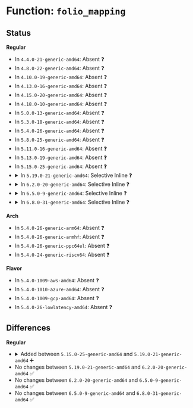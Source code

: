 # Function: <code>folio_mapping</code>

## Status
<b>Regular</b>
<ul>
<li>
In <code>4.4.0-21-generic-amd64</code>: Absent ❓
</li>
<li>
In <code>4.8.0-22-generic-amd64</code>: Absent ❓
</li>
<li>
In <code>4.10.0-19-generic-amd64</code>: Absent ❓
</li>
<li>
In <code>4.13.0-16-generic-amd64</code>: Absent ❓
</li>
<li>
In <code>4.15.0-20-generic-amd64</code>: Absent ❓
</li>
<li>
In <code>4.18.0-10-generic-amd64</code>: Absent ❓
</li>
<li>
In <code>5.0.0-13-generic-amd64</code>: Absent ❓
</li>
<li>
In <code>5.3.0-18-generic-amd64</code>: Absent ❓
</li>
<li>
In <code>5.4.0-26-generic-amd64</code>: Absent ❓
</li>
<li>
In <code>5.8.0-25-generic-amd64</code>: Absent ❓
</li>
<li>
In <code>5.11.0-16-generic-amd64</code>: Absent ❓
</li>
<li>
In <code>5.13.0-19-generic-amd64</code>: Absent ❓
</li>
<li>
In <code>5.15.0-25-generic-amd64</code>: Absent ❓
</li>
<li>
<details>
<summary>In <code>5.19.0-21-generic-amd64</code>: Selective Inline ❓</summary>

```c
struct address_space * folio_mapping(struct folio * folio)
```

```json
{
  "name": "folio_mapping",
  "collision_type": "Unique Global",
  "inline_type": "Selective",
  "funcs": [
    {
      "addr": 18446744071582111024,
      "name": "folio_mapping",
      "external": true,
      "loc": "mm/util.c:795",
      "file": "mm/util.c",
      "inline": "not declared, inlined",
      "caller_inline": [],
      "caller_func": [
        "mm/page-writeback.c:folio_wait_writeback_killable",
        "mm/page-writeback.c:folio_wait_writeback",
        "mm/page-writeback.c:__folio_start_writeback",
        "mm/page-writeback.c:__folio_end_writeback",
        "mm/page-writeback.c:folio_clear_dirty_for_io",
        "mm/page-writeback.c:__folio_cancel_dirty",
        "mm/page-writeback.c:folio_mark_dirty",
        "mm/folio-compat.c:__set_page_dirty_nobuffers",
        "mm/swap.c:__pagevec_lru_add_fn",
        "mm/truncate.c:invalidate_inode_page",
        "mm/vmscan.c:shrink_page_list",
        "mm/vmscan.c:shrink_page_list",
        "mm/vmscan.c:shrink_page_list",
        "mm/vmscan.c:shrink_page_list",
        "mm/vmscan.c:__remove_mapping",
        "mm/vmscan.c:pageout",
        "mm/shmem.c:shmem_undo_range",
        "mm/rmap.c:rmap_walk_file",
        "mm/rmap.c:folio_mkclean",
        "mm/migrate.c:move_to_new_folio",
        "mm/memcontrol.c:mem_cgroup_move_account",
        "fs/fs-writeback.c:perf_trace_track_foreign_dirty",
        "fs/fs-writeback.c:trace_event_raw_event_track_foreign_dirty",
        "fs/splice.c:page_cache_pipe_buf_try_steal"
      ]
    }
  ],
  "symbols": [
    {
      "addr": 18446744071582111024,
      "name": "folio_mapping",
      "section": ".text",
      "bind": "STB_GLOBAL",
      "size": 125
    }
  ]
}
```
</details>
</li>
<li>
<details>
<summary>In <code>6.2.0-20-generic-amd64</code>: Selective Inline ❓</summary>

```c
struct address_space * folio_mapping(struct folio * folio)
```

```json
{
  "name": "folio_mapping",
  "collision_type": "Unique Global",
  "inline_type": "Selective",
  "funcs": [
    {
      "addr": 18446744071582585312,
      "name": "folio_mapping",
      "external": true,
      "loc": "mm/util.c:741",
      "file": "mm/util.c",
      "inline": "not declared, inlined",
      "caller_inline": [],
      "caller_func": [
        "mm/filemap.c:page_endio",
        "mm/page-writeback.c:folio_wait_writeback_killable",
        "mm/page-writeback.c:folio_wait_writeback",
        "mm/page-writeback.c:__folio_start_writeback",
        "mm/page-writeback.c:__folio_end_writeback",
        "mm/page-writeback.c:folio_clear_dirty_for_io",
        "mm/page-writeback.c:__folio_cancel_dirty",
        "mm/page-writeback.c:folio_mark_dirty",
        "mm/folio-compat.c:__set_page_dirty_nobuffers",
        "mm/swap.c:lru_add_fn",
        "mm/truncate.c:invalidate_inode_page",
        "mm/vmscan.c:check_move_unevictable_folios",
        "mm/vmscan.c:evict_folios",
        "mm/vmscan.c:sort_folio",
        "mm/vmscan.c:shrink_active_list",
        "mm/vmscan.c:move_folios_to_lru",
        "mm/vmscan.c:shrink_folio_list",
        "mm/vmscan.c:shrink_folio_list",
        "mm/vmscan.c:shrink_folio_list",
        "mm/vmscan.c:shrink_folio_list",
        "mm/vmscan.c:__remove_mapping",
        "mm/vmscan.c:pageout",
        "mm/shmem.c:shmem_undo_range",
        "mm/rmap.c:rmap_walk_file",
        "mm/rmap.c:folio_mkclean",
        "mm/migrate.c:unmap_and_move_huge_page",
        "mm/migrate.c:move_to_new_folio",
        "mm/khugepaged.c:collapse_file",
        "mm/memcontrol.c:mem_cgroup_move_account",
        "fs/fs-writeback.c:perf_trace_track_foreign_dirty",
        "fs/fs-writeback.c:trace_event_raw_event_track_foreign_dirty",
        "fs/splice.c:page_cache_pipe_buf_try_steal"
      ]
    }
  ],
  "symbols": [
    {
      "addr": 18446744071582585312,
      "name": "folio_mapping",
      "section": ".text",
      "bind": "STB_GLOBAL",
      "size": 114
    }
  ]
}
```
</details>
</li>
<li>
<details>
<summary>In <code>6.5.0-9-generic-amd64</code>: Selective Inline ❓</summary>

```c
struct address_space * folio_mapping(struct folio * folio)
```

```json
{
  "name": "folio_mapping",
  "collision_type": "Unique Global",
  "inline_type": "Selective",
  "funcs": [
    {
      "addr": 18446744071582792608,
      "name": "folio_mapping",
      "external": true,
      "loc": "mm/util.c:764",
      "file": "mm/util.c",
      "inline": "not declared, inlined",
      "caller_inline": [],
      "caller_func": [
        "mm/page-writeback.c:folio_wait_writeback_killable",
        "mm/page-writeback.c:folio_wait_writeback",
        "mm/page-writeback.c:__folio_start_writeback",
        "mm/page-writeback.c:__folio_end_writeback",
        "mm/page-writeback.c:folio_clear_dirty_for_io",
        "mm/page-writeback.c:__folio_cancel_dirty",
        "mm/page-writeback.c:folio_mark_dirty",
        "mm/folio-compat.c:__set_page_dirty_nobuffers",
        "mm/swap.c:lru_add_fn",
        "mm/truncate.c:invalidate_inode_page",
        "mm/vmscan.c:check_move_unevictable_folios",
        "mm/vmscan.c:evict_folios",
        "mm/vmscan.c:sort_folio",
        "mm/vmscan.c:shrink_active_list",
        "mm/vmscan.c:move_folios_to_lru",
        "mm/vmscan.c:shrink_folio_list",
        "mm/vmscan.c:shrink_folio_list",
        "mm/vmscan.c:shrink_folio_list",
        "mm/vmscan.c:shrink_folio_list",
        "mm/vmscan.c:__remove_mapping",
        "mm/vmscan.c:pageout",
        "mm/shmem.c:shmem_undo_range",
        "mm/compaction.c:isolate_migratepages_block",
        "mm/compaction.c:isolate_migratepages_block",
        "mm/mlock.c:__munlock_folio",
        "mm/mlock.c:__mlock_new_folio",
        "mm/mlock.c:__mlock_folio",
        "mm/rmap.c:rmap_walk_file",
        "mm/rmap.c:folio_mkclean",
        "mm/migrate.c:unmap_and_move_huge_page",
        "mm/migrate.c:move_to_new_folio",
        "mm/khugepaged.c:collapse_file",
        "mm/memcontrol.c:mem_cgroup_move_account",
        "mm/memory-failure.c:unpoison_memory",
        "fs/fs-writeback.c:perf_trace_track_foreign_dirty",
        "fs/fs-writeback.c:trace_event_raw_event_track_foreign_dirty",
        "fs/splice.c:page_cache_pipe_buf_try_steal"
      ]
    }
  ],
  "symbols": [
    {
      "addr": 18446744071582792608,
      "name": "folio_mapping",
      "section": ".text",
      "bind": "STB_GLOBAL",
      "size": 114
    }
  ]
}
```
</details>
</li>
<li>
<details>
<summary>In <code>6.8.0-31-generic-amd64</code>: Selective Inline ❓</summary>

```c
struct address_space * folio_mapping(struct folio * folio)
```

```json
{
  "name": "folio_mapping",
  "collision_type": "Unique Global",
  "inline_type": "Selective",
  "funcs": [
    {
      "addr": 18446744071582967632,
      "name": "folio_mapping",
      "external": true,
      "loc": "mm/util.c:771",
      "file": "mm/util.c",
      "inline": "not declared, inlined",
      "caller_inline": [],
      "caller_func": [
        "mm/filemap.c:filemap_release_folio",
        "mm/page-writeback.c:folio_wait_stable",
        "mm/page-writeback.c:folio_wait_writeback_killable",
        "mm/page-writeback.c:folio_wait_writeback",
        "mm/page-writeback.c:__folio_start_writeback",
        "mm/page-writeback.c:__folio_end_writeback",
        "mm/page-writeback.c:folio_clear_dirty_for_io",
        "mm/page-writeback.c:__folio_cancel_dirty",
        "mm/page-writeback.c:folio_mark_dirty",
        "mm/folio-compat.c:__set_page_dirty_nobuffers",
        "mm/swap.c:lru_add_fn",
        "mm/vmscan.c:check_move_unevictable_folios",
        "mm/vmscan.c:evict_folios",
        "mm/vmscan.c:sort_folio",
        "mm/vmscan.c:shrink_active_list",
        "mm/vmscan.c:shrink_active_list",
        "mm/vmscan.c:move_folios_to_lru",
        "mm/vmscan.c:shrink_folio_list",
        "mm/vmscan.c:shrink_folio_list",
        "mm/vmscan.c:shrink_folio_list",
        "mm/vmscan.c:shrink_folio_list",
        "mm/vmscan.c:shrink_folio_list",
        "mm/vmscan.c:__remove_mapping",
        "mm/vmscan.c:pageout",
        "mm/shmem.c:shmem_undo_range",
        "mm/compaction.c:isolate_migratepages_block",
        "mm/compaction.c:isolate_migratepages_block",
        "mm/mlock.c:__munlock_folio",
        "mm/mlock.c:__mlock_new_folio",
        "mm/mlock.c:__mlock_folio",
        "mm/rmap.c:rmap_walk_file",
        "mm/rmap.c:folio_mkclean",
        "mm/migrate.c:unmap_and_move_huge_page",
        "mm/migrate.c:move_to_new_folio",
        "mm/khugepaged.c:collapse_file",
        "mm/memcontrol.c:mem_cgroup_move_account",
        "mm/memory-failure.c:soft_offline_in_use_page",
        "mm/memory-failure.c:unpoison_memory",
        "mm/memory-failure.c:me_huge_page",
        "mm/memory-failure.c:me_huge_page",
        "mm/memory-failure.c:me_pagecache_clean",
        "fs/fs-writeback.c:perf_trace_track_foreign_dirty",
        "fs/fs-writeback.c:trace_event_raw_event_track_foreign_dirty",
        "fs/splice.c:page_cache_pipe_buf_try_steal"
      ]
    }
  ],
  "symbols": [
    {
      "addr": 18446744071582967632,
      "name": "folio_mapping",
      "section": ".text",
      "bind": "STB_GLOBAL",
      "size": 114
    }
  ]
}
```
</details>
</li>
</ul>
<b>Arch</b>
<ul>
<li>
In <code>5.4.0-26-generic-arm64</code>: Absent ❓
</li>
<li>
In <code>5.4.0-26-generic-armhf</code>: Absent ❓
</li>
<li>
In <code>5.4.0-26-generic-ppc64el</code>: Absent ❓
</li>
<li>
In <code>5.4.0-24-generic-riscv64</code>: Absent ❓
</li>
</ul>
<b>Flavor</b>
<ul>
<li>
In <code>5.4.0-1009-aws-amd64</code>: Absent ❓
</li>
<li>
In <code>5.4.0-1010-azure-amd64</code>: Absent ❓
</li>
<li>
In <code>5.4.0-1009-gcp-amd64</code>: Absent ❓
</li>
<li>
In <code>5.4.0-26-lowlatency-amd64</code>: Absent ❓
</li>
</ul>

## Differences
<b>Regular</b>
<ul>
<li>
<details>
<summary>Added between <code>5.15.0-25-generic-amd64</code> and <code>5.19.0-21-generic-amd64</code> ➕</summary>

```c
struct address_space * folio_mapping(struct folio * folio)
```
</details>
</li>
<li>
No changes between <code>5.19.0-21-generic-amd64</code> and <code>6.2.0-20-generic-amd64</code> ✅
</li>
<li>
No changes between <code>6.2.0-20-generic-amd64</code> and <code>6.5.0-9-generic-amd64</code> ✅
</li>
<li>
No changes between <code>6.5.0-9-generic-amd64</code> and <code>6.8.0-31-generic-amd64</code> ✅
</li>
</ul>
